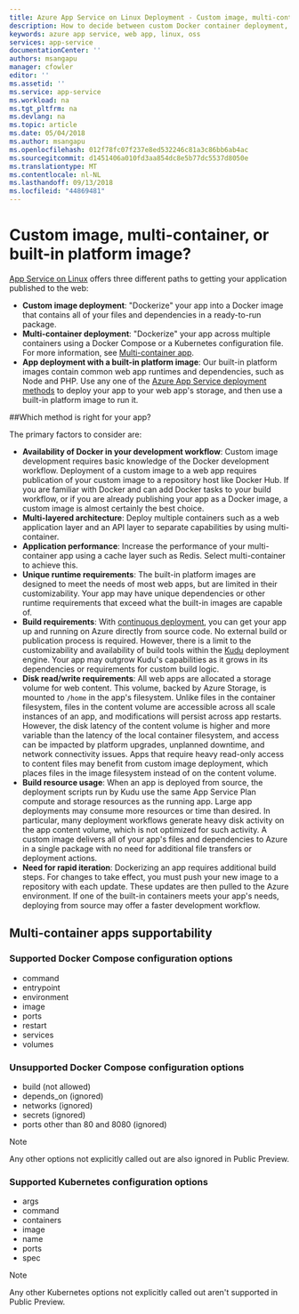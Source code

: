 ```yaml
---
title: Azure App Service on Linux Deployment - Custom image, multi-container, or built-in platform image?  | Microsoft Docs
description: How to decide between custom Docker container deployment, multi-container and a built-in application framework for App Service on Linux
keywords: azure app service, web app, linux, oss
services: app-service
documentationCenter: ''
authors: msangapu
manager: cfowler
editor: ''
ms.assetid: ''
ms.service: app-service
ms.workload: na
ms.tgt_pltfrm: na
ms.devlang: na
ms.topic: article
ms.date: 05/04/2018
ms.author: msangapu
ms.openlocfilehash: 012f78fc07f237e8ed532246c81a3c86bb6ab4ac
ms.sourcegitcommit: d1451406a010fd3aa854dc8e5b77dc5537d8050e
ms.translationtype: MT
ms.contentlocale: nl-NL
ms.lasthandoff: 09/13/2018
ms.locfileid: "44869481"
---
```

# <a name="custom-image-multi-container-or-built-in-platform-image"></a>Custom image, multi-container, or built-in platform image?

[App Service on Linux](app-service-linux-intro.md) offers three different paths to getting your application published to the web:

- **Custom image deployment**: "Dockerize" your app into a Docker image that contains all of your files and dependencies in a ready-to-run package.
- **Multi-container deployment**: "Dockerize" your app across multiple containers using a Docker Compose or a Kubernetes configuration file. For more information, see [Multi-container app](#multi-container-apps-supportability).
- **App deployment with a built-in platform image**: Our built-in platform images contain common web app runtimes and dependencies, such as Node and PHP. Use any one of the [Azure App Service deployment methods](../app-service-deploy-local-git.md?toc=%2fazure%2fapp-service%2fcontainers%2ftoc.json) to deploy your app to your web app's storage, and then use a built-in platform image to run it.

##<a name="which-method-is-right-for-your-app"></a>Which method is right for your app? 

The primary factors to consider are:

- **Availability of Docker in your development workflow**: Custom image development requires basic knowledge of the Docker development workflow. Deployment of a custom image to a web app requires publication of your custom image to a repository host like Docker Hub. If you are familiar with Docker and can add Docker tasks to your build workflow, or if you are already publishing your app as a Docker image, a custom image is almost certainly the best choice.
- **Multi-layered architecture**: Deploy multiple containers such as a web application layer and an API layer to separate capabilities by using multi-container. 
- **Application performance**: Increase the performance of your multi-container app using a cache layer such as Redis. Select multi-container to achieve this.
- **Unique runtime requirements**: The built-in platform images are designed to meet the needs of most web apps, but are limited in their customizability. Your app may have unique dependencies or other runtime requirements that exceed what the built-in images are capable of.
- **Build requirements**: With [continuous deployment](../app-service-continuous-deployment.md?toc=%2fazure%2fapp-service%2fcontainers%2ftoc.json), you can get your app up and running on Azure directly from source code. No external build or publication process is required. However, there is a limit to the customizability and availability of build tools within the [Kudu](https://github.com/projectkudu/kudu/wiki) deployment engine. Your app may outgrow Kudu's capabilities as it grows in its dependencies or requirements for custom build logic.
- **Disk read/write requirements**: All web apps are allocated a storage volume for web content. This volume, backed by Azure Storage, is mounted to `/home` in the app's filesystem. Unlike files in the container filesystem, files in the content volume are accessible across all scale instances of an app, and modifications will persist across app restarts. However, the disk latency of the content volume is higher and more variable than the latency of the local container filesystem, and access can be impacted by platform upgrades, unplanned downtime, and network connectivity issues. Apps that require heavy read-only access to content files may benefit from custom image deployment, which places files in the image filesystem instead of on the content volume.
- **Build resource usage**: When an app is deployed from source, the deployment scripts run by Kudu use the same App Service Plan compute and storage resources as the running app. Large app deployments may consume more resources or time than desired. In particular, many deployment workflows generate heavy disk activity on the app content volume, which is not optimized for such activity. A custom image delivers all of your app's files and dependencies to Azure in a single package with no need for additional file transfers or deployment actions.
- **Need for rapid iteration**: Dockerizing an app requires additional build steps. For changes to take effect, you must push your new image to a repository with each update. These updates are then pulled to the Azure environment. If one of the built-in containers meets your app's needs, deploying from source may offer a faster development workflow.

## <a name="multi-container-apps-supportability"></a>Multi-container apps supportability

### <a name="supported-docker-compose-configuration-options"></a>Supported Docker Compose configuration options
- command
- entrypoint
- environment
- image
- ports
- restart
- services
- volumes

### <a name="unsupported-docker-compose-configuration-options"></a>Unsupported Docker Compose configuration options
- build (not allowed)
- depends_on (ignored)
- networks (ignored)
- secrets (ignored)
- ports other than 80 and 8080 (ignored)

> [!NOTE]
> Any other options not explicitly called out are also ignored in Public Preview.

### <a name="supported-kubernetes-configuration-options"></a>Supported Kubernetes configuration options
- args
- command
- containers
- image
- name
- ports
- spec

> [!NOTE]
>Any other Kubernetes options not explicitly called out aren't supported in Public Preview.
>